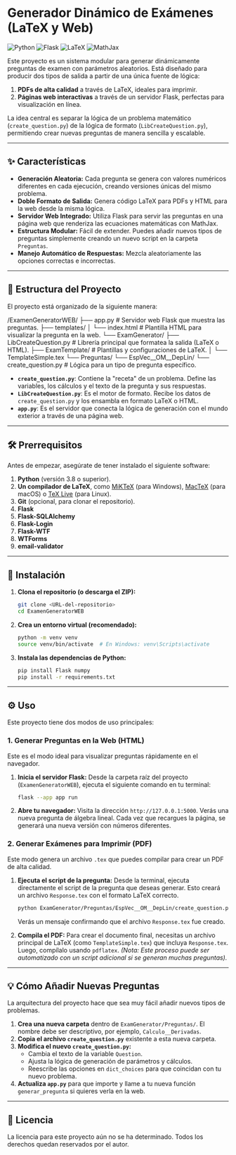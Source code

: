 # Generador Dinámico de Exámenes (LaTeX y Web)

![Python](https://img.shields.io/badge/python-3.10+-blue.svg)
![Flask](https://img.shields.io/badge/flask-2.x-black.svg)
![LaTeX](https://img.shields.io/badge/LaTeX-PDF-orange.svg)
![MathJax](https://img.shields.io/badge/MathJax-Web-green.svg)

Este proyecto es un sistema modular para generar dinámicamente preguntas de examen con parámetros aleatorios. Está diseñado para producir dos tipos de salida a partir de una única fuente de lógica:

1.  **PDFs de alta calidad** a través de LaTeX, ideales para imprimir.
2.  **Páginas web interactivas** a través de un servidor Flask, perfectas para visualización en línea.

La idea central es separar la lógica de un problema matemático (`create_question.py`) de la lógica de formato (`LibCreateQuestion.py`), permitiendo crear nuevas preguntas de manera sencilla y escalable.

---

## ✨ Características

* **Generación Aleatoria:** Cada pregunta se genera con valores numéricos diferentes en cada ejecución, creando versiones únicas del mismo problema.
* **Doble Formato de Salida:** Genera código LaTeX para PDFs y HTML para la web desde la misma lógica.
* **Servidor Web Integrado:** Utiliza Flask para servir las preguntas en una página web que renderiza las ecuaciones matemáticas con MathJax.
* **Estructura Modular:** Fácil de extender. Puedes añadir nuevos tipos de preguntas simplemente creando un nuevo script en la carpeta `Preguntas`.
* **Manejo Automático de Respuestas:** Mezcla aleatoriamente las opciones correctas e incorrectas.

---

## 📂 Estructura del Proyecto

El proyecto está organizado de la siguiente manera:

/ExamenGeneratorWEB/
├── app.py                  # Servidor web Flask que muestra las preguntas.
├── templates/
│   └── index.html          # Plantilla HTML para visualizar la pregunta en la web.
└── ExamGenerator/
├── LibCreateQuestion.py  # Librería principal que formatea la salida (LaTeX o HTML).
├── ExamTemplate/         # Plantillas y configuraciones de LaTeX.
│   └── TemplateSimple.tex
└── Preguntas/
└── EspVec__OM__DepLin/
└── create_question.py # Lógica para un tipo de pregunta específico.

* **`create_question.py`**: Contiene la "receta" de un problema. Define las variables, los cálculos y el texto de la pregunta y sus respuestas.
* **`LibCreateQuestion.py`**: Es el motor de formato. Recibe los datos de `create_question.py` y los ensambla en formato LaTeX o HTML.
* **`app.py`**: Es el servidor que conecta la lógica de generación con el mundo exterior a través de una página web.

---

## 🛠️ Prerrequisitos

Antes de empezar, asegúrate de tener instalado el siguiente software:

1.  **Python** (versión 3.8 o superior).
2.  **Un compilador de LaTeX**, como [MiKTeX](https://miktex.org/) (para Windows), [MacTeX](https://www.tug.org/mactex/) (para macOS) o [TeX Live](https://www.tug.org/texlive/) (para Linux).
3.  **Git** (opcional, para clonar el repositorio).
4.  **Flask** 
5.  **Flask-SQLAlchemy**
6.  **Flask-Login**
6.  **Flask-WTF**
8.  **WTForms**
9.  **email-validator**
---

## 🚀 Instalación

1.  **Clona el repositorio (o descarga el ZIP):**
    ```bash
    git clone <URL-del-repositorio>
    cd ExamenGeneratorWEB
    ```

2.  **Crea un entorno virtual (recomendado):**
    ```bash
    python -m venv venv
    source venv/bin/activate  # En Windows: venv\Scripts\activate
    ```

3.  **Instala las dependencias de Python:**
    ```bash
    pip install Flask numpy
    pip install -r requirements.txt
    ```

---

## ⚙️ Uso

Este proyecto tiene dos modos de uso principales:

### 1. Generar Preguntas en la Web (HTML)

Este es el modo ideal para visualizar preguntas rápidamente en el navegador.

1.  **Inicia el servidor Flask:**
    Desde la carpeta raíz del proyecto (`ExamenGeneratorWEB`), ejecuta el siguiente comando en tu terminal:
    ```bash
    flask --app app run
    ```

2.  **Abre tu navegador:**
    Visita la dirección `http://127.0.0.1:5000`. Verás una nueva pregunta de álgebra lineal. Cada vez que recargues la página, se generará una nueva versión con números diferentes.

### 2. Generar Exámenes para Imprimir (PDF)

Este modo genera un archivo `.tex` que puedes compilar para crear un PDF de alta calidad.

1.  **Ejecuta el script de la pregunta:**
    Desde la terminal, ejecuta directamente el script de la pregunta que deseas generar. Esto creará un archivo `Response.tex` con el formato LaTeX correcto.
    ```bash
    python ExamGenerator/Preguntas/EspVec__OM__DepLin/create_question.py
    ```
    Verás un mensaje confirmando que el archivo `Response.tex` fue creado.

2.  **Compila el PDF:**
    Para crear el documento final, necesitas un archivo principal de LaTeX (como `TemplateSimple.tex`) que incluya `Response.tex`. Luego, compílalo usando `pdflatex`.
    *(Nota: Este proceso puede ser automatizado con un script adicional si se generan muchas preguntas).*

---

## 💡 Cómo Añadir Nuevas Preguntas

La arquitectura del proyecto hace que sea muy fácil añadir nuevos tipos de problemas.

1.  **Crea una nueva carpeta** dentro de `ExamGenerator/Preguntas/`. El nombre debe ser descriptivo, por ejemplo, `Calculo__Derivadas`.
2.  **Copia el archivo `create_question.py`** existente a esta nueva carpeta.
3.  **Modifica el nuevo `create_question.py`:**
    * Cambia el texto de la variable `Question`.
    * Ajusta la lógica de generación de parámetros y cálculos.
    * Reescribe las opciones en `dict_choices` para que coincidan con tu nuevo problema.
4.  **Actualiza `app.py`** para que importe y llame a tu nueva función `generar_pregunta` si quieres verla en la web.

---

## 📜 Licencia

La licencia para este proyecto aún no se ha determinado. Todos los derechos quedan reservados por el autor.
